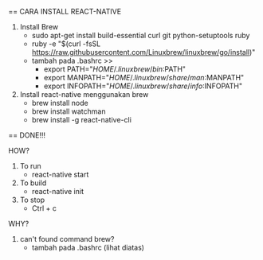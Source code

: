 == CARA INSTALL REACT-NATIVE

1. Install Brew
   * sudo apt-get install build-essential curl git python-setuptools ruby
   * ruby -e "$(curl -fsSL https://raw.githubusercontent.com/Linuxbrew/linuxbrew/go/install)"
   * tambah pada .bashrc >>
     * export PATH="$HOME/.linuxbrew/bin:$PATH"
     * export MANPATH="$HOME/.linuxbrew/share/man:$MANPATH"
     * export INFOPATH="$HOME/.linuxbrew/share/info:$INFOPATH"
2. Install react-native menggunakan brew
   * brew install node
   * brew install watchman
   * brew install -g react-native-cli

== DONE!!!

HOW?

1. To run
   * react-native start
2. To build
   * react-native init <nama project>
3. To stop
   * Ctrl + c

WHY?

1. can't found command brew?
   * tambah pada .bashrc (lihat diatas)



